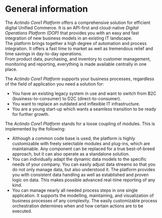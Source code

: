 # General information

The *Actindo Core1 Platform* offers a comprehensive solution for efficient digital Unified Commerce. It is an API-first and cloud-native *Digital Operations Platform (DOP)* that provides you with an easy and fast integration of new business models in an existing IT landscape.   
The platform brings together a high degree of automation and process integration. It offers a fast time to market as well as tremendous relief and time savings in day-to-day operations.   
From product data, purchasing, and inventory to customer management, monitoring and reporting, everything is made available centrally in one place. 

The *Actindo Core1 Platform* supports your business processes, regardless of the field of application you need a solution for:
- You have an existing legacy system in use and want to switch from B2C (business-to-consumer) to D2C (direct-to-consumer).
- You want to replace an outdated and inflexible IT infrastructure.
- You are a young start-up which wants a seamless transition to be ready for further growth.   
  
The *Actindo Core1 Platform* stands for a loose coupling of modules. This is implemented by the following:   
- Although a common code base is used, the platform is highly customizable with freely selectable modules and plug-ins, which are maintainable. Any component can be replaced for a true best-of-breed approach, but it can also operate as a standalone solution.   
- You can individually adapt the dynamic data models to the specific needs of your company. You can easily adjust data streams so that you do not only manage data, but also understood it. The platform provides you with consistent data handling as well as established and proven logic on data. This makes possible advanced real-time reporting of any kind.     
- You can manage nearly all needed process steps in one single application. It supports the modelling, maintaining, and visualization of business processes of any complexity. The easily customizable process orchestration determines when and how certain actions are to be executed.   


